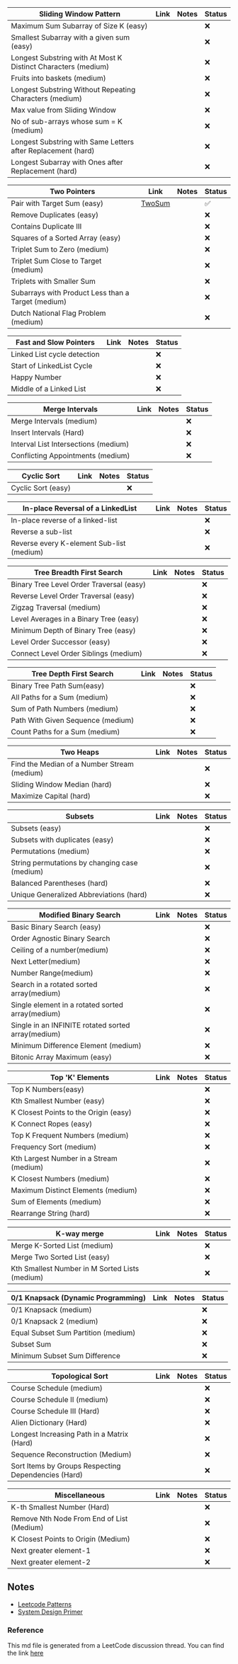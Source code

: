 | Sliding Window Pattern                                        	| Link 	| Notes 	| Status 	|
|---------------------------------------------------------------	|------	|-------	|--------	|
| Maximum Sum Subarray of Size K (easy)                         	|      	|       	| :x:    	|
| Smallest Subarray with a given sum (easy)                     	|      	|       	| :x:    	|
| Longest Substring with At Most K Distinct Characters (medium) 	|      	|       	| :x:    	|
| Fruits into baskets (medium)                                  	|      	|       	| :x:    	|
| Longest Substring Without Repeating Characters (medium)       	|      	|       	| :x:    	|
| Max value from Sliding Window                                 	|      	|       	| :x:    	|
| No of sub-arrays whose sum = K (medium)                       	|      	|       	| :x:    	|
| Longest Substring with Same Letters after Replacement (hard)  	|      	|       	| :x:    	|
| Longest Subarray with Ones after Replacement (hard)           	|      	|       	| :x:    	|

| Two Pointers                                       	| Link 	| Notes 	| Status 	|
|----------------------------------------------------	|------	|-------	|--------	|
| Pair with Target Sum (easy)                        	|[TwoSum](https://leetcode.com/problems/two-sum/)|       	| :white_check_mark:    	|
| Remove Duplicates (easy)                           	|      	|       	| :x:    	|
| Contains Duplicate III                             	|      	|       	| :x:    	|
| Squares of a Sorted Array (easy)                   	|      	|       	| :x:    	|
| Triplet Sum to Zero (medium)                       	|      	|       	| :x:    	|
| Triplet Sum Close to Target (medium)               	|      	|       	| :x:    	|
| Triplets with Smaller Sum                          	|      	|       	| :x:    	|
| Subarrays with Product Less than a Target (medium) 	|      	|       	| :x:    	|
| Dutch National Flag Problem (medium)               	|      	|       	| :x:    	|


| Fast and Slow Pointers      	| Link 	| Notes 	| Status 	|
|-----------------------------	|------	|-------	|--------	|
| Linked List cycle detection 	|      	|       	| :x:    	|
| Start of LinkedList Cycle   	|      	|       	| :x:    	|
| Happy Number                	|      	|       	| :x:    	|
| Middle of a Linked List     	|      	|       	| :x:    	|


| Merge Intervals                      	| Link 	| Notes 	| Status 	|
|--------------------------------------	|------	|-------	|--------	|
| Merge Intervals (medium)             	|      	|       	| :x:    	|
| Insert Intervals (Hard)              	|      	|       	| :x:    	|
| Interval List Intersections (medium) 	|      	|       	| :x:    	|
| Conflicting Appointments (medium)    	|      	|       	| :x:    	|

| Cyclic Sort        	| Link 	| Notes 	| Status 	|
|--------------------	|------	|-------	|--------	|
| Cyclic Sort (easy) 	|      	|       	| :x:    	|

| In-place Reversal of a LinkedList         	| Link 	| Notes 	| Status 	|
|-------------------------------------------	|------	|-------	|--------	|
| In-place reverse of a linked-list         	|      	|       	| :x:    	|
| Reverse a sub-list                        	|      	|       	| :x:    	|
| Reverse every K-element Sub-list (medium) 	|      	|       	| :x:    	|

| Tree Breadth First Search                	| Link 	| Notes 	| Status 	|
|------------------------------------------	|------	|-------	|--------	|
| Binary Tree Level Order Traversal (easy) 	|      	|       	| :x:    	|
| Reverse Level Order Traversal (easy)     	|      	|       	| :x:    	|
| Zigzag Traversal (medium)                	|      	|       	| :x:    	|
| Level Averages in a Binary Tree (easy)   	|      	|       	| :x:    	|
| Minimum Depth of Binary Tree (easy)      	|      	|       	| :x:    	|
| Level Order Successor (easy)             	|      	|       	| :x:    	|
| Connect Level Order Siblings (medium)    	|      	|       	| :x:    	|

| Tree Depth First Search           	| Link 	| Notes 	| Status 	|
|-----------------------------------	|------	|-------	|--------	|
| Binary Tree Path Sum(easy)        	|      	|       	| :x:    	|
| All Paths for a Sum (medium)      	|      	|       	| :x:    	|
| Sum of Path Numbers (medium)      	|      	|       	| :x:    	|
| Path With Given Sequence (medium) 	|      	|       	| :x:    	|
| Count Paths for a Sum (medium)    	|      	|       	| :x:    	|

| Two Heaps                                   	| Link 	| Notes 	| Status 	|
|---------------------------------------------	|------	|-------	|--------	|
| Find the Median of a Number Stream (medium) 	|      	|       	| :x:    	|
| Sliding Window Median (hard)                	|      	|       	| :x:    	|
| Maximize Capital (hard)                     	|      	|       	| :x:    	|

| Subsets                                       	| Link 	| Notes 	| Status 	|
|-----------------------------------------------	|------	|-------	|--------	|
| Subsets (easy)                                	|      	|       	| :x:    	|
| Subsets with duplicates (easy)                	|      	|       	| :x:    	|
| Permutations (medium)                         	|      	|       	| :x:    	|
| String permutations by changing case (medium) 	|      	|       	| :x:    	|
| Balanced Parentheses (hard)                   	|      	|       	| :x:    	|
| Unique Generalized Abbreviations (hard)       	|      	|       	| :x:    	|

| Modified Binary Search                             	| Link 	| Notes 	| Status 	|
|----------------------------------------------------	|------	|-------	|--------	|
| Basic Binary Search (easy)                         	|      	|       	| :x:    	|
| Order Agnostic Binary Search                       	|      	|       	| :x:    	|
| Ceiling of a number(medium)                        	|      	|       	| :x:    	|
| Next Letter(medium)                                	|      	|       	| :x:    	|
| Number Range(medium)                               	|      	|       	| :x:    	|
| Search in a rotated sorted array(medium)           	|      	|       	| :x:    	|
| Single element in a rotated sorted array(medium)   	|      	|       	| :x:    	|
| Single in an INFINITE rotated sorted array(medium) 	|      	|       	| :x:    	|
| Minimum Difference Element (medium)                	|      	|       	| :x:    	|
| Bitonic Array Maximum (easy)                       	|      	|       	| :x:    	|

| Top 'K' Elements                          	| Link 	| Notes 	| Status 	|
|-----------------------------------------	|------	|-------	|--------	|
| Top K Numbers(easy)                       	|      	|       	| :x:    	|
| Kth Smallest Number (easy)               	|      	|       	| :x:    	|
| K Closest Points to the Origin (easy)    	|      	|       	| :x:    	|
| K Connect Ropes (easy)                   	|      	|       	| :x:    	|
| Top K Frequent Numbers (medium)           	|      	|       	| :x:    	|
| Frequency Sort (medium)                 	|      	|       	| :x:    	|
| Kth Largest Number in a Stream (medium) 	|      	|       	| :x:    	|
| K Closest Numbers (medium)               	|      	|       	| :x:    	|
| Maximum Distinct Elements (medium)      	|      	|       	| :x:    	|
| Sum of Elements (medium)                	|      	|       	| :x:    	|
| Rearrange String (hard)                 	|      	|       	| :x:    	|

| K-way merge                                    	| Link 	| Notes 	| Status 	|
|------------------------------------------------	|------	|-------	|--------	|
| Merge K-Sorted List (medium)                   	|      	|       	| :x:    	|
| Merge Two Sorted List (easy)                   	|      	|       	| :x:    	|
| Kth Smallest Number in M Sorted Lists (medium) 	|      	|       	| :x:    	|

| 0/1 Knapsack (Dynamic Programming)  	| Link 	| Notes 	| Status 	|
|-------------------------------------	|------	|-------	|--------	|
| 0/1 Knapsack (medium)               	|      	|       	| :x:    	|
| 0/1 Knapsack 2 (medium)             	|      	|       	| :x:    	|
| Equal Subset Sum Partition (medium) 	|      	|       	| :x:    	|
| Subset Sum                          	|      	|       	| :x:    	|
| Minimum Subset Sum Difference       	|      	|       	| :x:    	|

| Topological Sort                                    	| Link 	| Notes 	| Status 	|
|-----------------------------------------------------	|------	|-------	|--------	|
| Course Schedule (medium)                            	|      	|       	| :x:    	|
| Course Schedule II (medium)                         	|      	|       	| :x:    	|
| Course Schedule III (Hard)                          	|      	|       	| :x:    	|
| Alien Dictionary (Hard)                             	|      	|       	| :x:    	|
| Longest Increasing Path in a Matrix (Hard)          	|      	|       	| :x:    	|
| Sequence Reconstruction (Medium)                    	|      	|       	| :x:    	|
| Sort Items by Groups Respecting Dependencies (Hard) 	|      	|       	| :x:    	|

| Miscellaneous                             	| Link 	| Notes 	| Status 	|
|-------------------------------------------	|------	|-------	|--------	|
| K-th Smallest Number (Hard)               	|      	|       	| :x:    	|
| Remove Nth Node From End of List (Medium) 	|      	|       	| :x:    	|
| K Closest Points to Origin (Medium)       	|      	|       	| :x:    	|
| Next greater element-1                    	|      	|       	| :x:    	|
| Next greater element-2                    	|      	|       	| :x:    	|

## Notes
- [Leetcode Patterns](https://medium.com/leetcode-patterns)
- [System Design Primer](https://github.com/donnemartin/system-design-primer)

### Reference
This md file is generated from a LeetCode discussion thread.
You can find the link [here](https://sadihassan.github.io/leetlist/educative_pattern.html)
